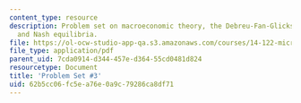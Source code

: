 ```yaml
---
content_type: resource
description: Problem set on macroeconomic theory, the Debreu-Fan-Glicksburg Theorem,
  and Nash equilibria.
file: https://ol-ocw-studio-app-qa.s3.amazonaws.com/courses/14-122-microeconomic-theory-ii-fall-2002/62b5cc06fc5ea76e0a9c79286ca8df71_ps3q.pdf
file_type: application/pdf
parent_uid: 7cda0914-d344-457e-d364-55cd0481d824
resourcetype: Document
title: 'Problem Set #3'
uid: 62b5cc06-fc5e-a76e-0a9c-79286ca8df71
---
```

